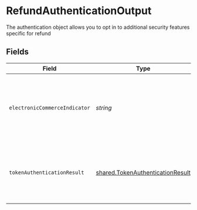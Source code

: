 # RefundAuthenticationOutput

The authentication object allows you to opt in to additional security features specific for refund


## Fields

| Field                                                                                            | Type                                                                                             | Required                                                                                         | Description                                                                                      | Example                                                                                          |
| ------------------------------------------------------------------------------------------------ | ------------------------------------------------------------------------------------------------ | ------------------------------------------------------------------------------------------------ | ------------------------------------------------------------------------------------------------ | ------------------------------------------------------------------------------------------------ |
| `electronicCommerceIndicator`                                                                    | *string*                                                                                         | :heavy_minus_sign:                                                                               | Describes the Electronic Commerce Indicator used in cardholder authentication on a network token | 05                                                                                               |
| `tokenAuthenticationResult`                                                                      | [shared.TokenAuthenticationResult](../../../sdk/models/shared/tokenauthenticationresult.md)      | :heavy_minus_sign:                                                                               | Returned when more information about token authentication is received from the network           |                                                                                                  |